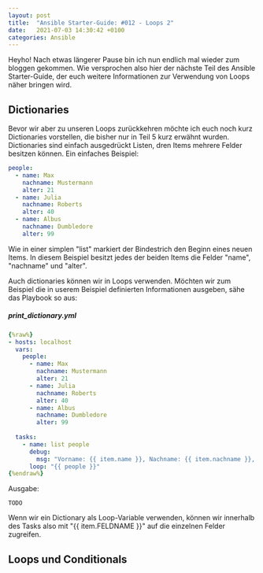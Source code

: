 ```yaml
---
layout: post
title:  "Ansible Starter-Guide: #012 - Loops 2"
date:   2021-07-03 14:30:42 +0100
categories: Ansible
---
```


Heyho! Nach etwas längerer Pause bin ich nun endlich mal wieder zum bloggen gekommen. Wie versprochen also hier der nächste Teil des Ansible Starter-Guide,
der euch weitere Informationen zur Verwendung von Loops näher bringen wird.

## Dictionaries

Bevor wir aber zu unseren Loops zurückkehren möchte ich euch noch kurz Dictionaries vorstellen, die bisher nur in Teil 5 kurz erwähnt wurden. Dictionaries sind
einfach ausgedrückt Listen, dren Items mehrere Felder besitzen können. Ein einfaches Beispiel:

```yaml
people:
  - name: Max
    nachname: Mustermann
    alter: 21
  - name: Julia
    nachname: Roberts
    alter: 40
  - name: Albus
    nachname: Dumbledore
    alter: 99
```

Wie in einer simplen "list" markiert der Bindestrich den Beginn eines neuen Items. In diesem Beispiel besitzt jedes der beiden Items die Felder "name", "nachname" und "alter".

Auch dictionaries können wir in Loops verwenden. Möchten wir zum Beispiel die in userem Beispiel definierten Informationen ausgeben, sähe das Playbook so aus:

##### print_dictionary.yml 
``` yaml
{%raw%}
- hosts: localhost
  vars:
    people:
      - name: Max
        nachname: Mustermann
        alter: 21
      - name: Julia
        nachname: Roberts
        alter: 40
      - name: Albus
        nachname: Dumbledore
        alter: 99
       
  tasks:
    - name: list people
      debug:
        msg: "Vorname: {{ item.name }}, Nachname: {{ item.nachname }}, Alter: {{ item.alter }}"
      loop: "{{ people }}"
{%endraw%}
```

Ausgabe:
```
TODO
```

Wenn wir ein Dictionary als Loop-Variable verwenden, können wir innerhalb des Tasks also mit "{{ item.FELDNAME }}" auf die einzelnen Felder
zugreifen.

## Loops und Conditionals



